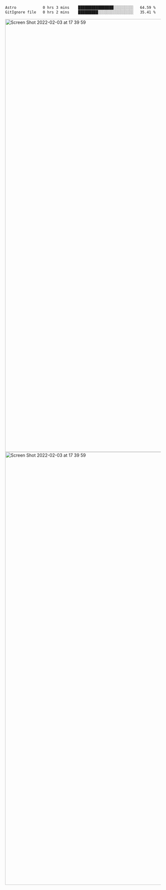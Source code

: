 <!--START_SECTION:waka-->

```txt
Astro            0 hrs 3 mins    ████████████████░░░░░░░░░   64.59 %
GitIgnore file   0 hrs 2 mins    █████████░░░░░░░░░░░░░░░░   35.41 %
```

<!--END_SECTION:waka-->

<img width="1400" alt="Screen Shot 2022-02-03 at 17 39 59" src="https://user-images.githubusercontent.com/45716542/152387304-f2b60485-53a6-4f4b-a818-5cefb1b0c0ae.png">
<img width="1400" alt="Screen Shot 2022-02-03 at 17 39 59" src="https://user-images.githubusercontent.com/45716542/152387273-ea5cdf21-2a45-44da-8bef-00c1763b1d42.png">

